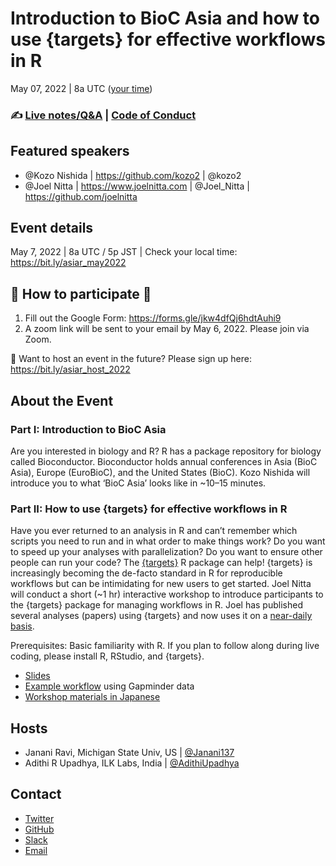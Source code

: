 # Introduction to BioC Asia and how to use {targets} for effective workflows in R
May 07, 2022 | 8a UTC ([your time](https://bit.ly/asiar_may2022))


### ✍️ [Live notes/Q&A](https://hackmd.io/8HzieKHoSEKLUoQRm9fBYg) | [Code of Conduct](https://github.com/AsiaR-community/coc)

## Featured speakers
- @Kozo Nishida | https://github.com/kozo2 | @kozo2
- @Joel Nitta | https://www.joelnitta.com | @Joel_Nitta | https://github.com/joelnitta

## Event details
May 7, 2022 | 8a UTC / 5p JST | Check your local time: https://bit.ly/asiar_may2022

## 🌟 How to participate 🌟
1. Fill out the Google Form: https://forms.gle/jkw4dfQj6hdtAuhi9
2. A zoom link will be sent to your email by May 6, 2022. Please join via Zoom.

📢 Want to host an event in the future?
Please sign up here: https://bit.ly/asiar_host_2022


## About the Event
### Part I: Introduction to BioC Asia
Are you interested in biology and R? R has a package repository for biology called Bioconductor. Bioconductor holds annual conferences in Asia (BioC Asia), Europe (EuroBioC), and the United States (BioC). Kozo Nishida will introduce you to what ‘BioC Asia’ looks like in ~10–15 minutes.

### Part II: How to use {targets} for effective workflows in R
Have you ever returned to an analysis in R and can’t remember which scripts you need to run and in what order to make things work? Do you want to speed up your analyses with parallelization? Do you want to ensure other people can run your code? The [{targets}](https://docs.ropensci.org/targets/) R package can help! {targets} is increasingly becoming the de-facto standard in R for reproducible workflows but can be intimidating for new users to get started. Joel Nitta will conduct a short (~1 hr) interactive workshop to introduce participants to the {targets} package for managing workflows in R. Joel has published several analyses (papers) using {targets} and now uses it on a [near-daily basis](https://github.com/joelnitta).

Prerequisites: Basic familiarity with R. If you plan to follow along during live coding, please install R, RStudio, and {targets}.

- [Slides](https://joelnitta.github.io/asiaR-targets-intro/)
- [Example workflow](https://github.com/joelnitta/targets_gapminder_example) using Gapminder data
- [Workshop materials in Japanese](https://togotv.dbcls.jp/20220331.html)

## Hosts
- Janani Ravi, Michigan State Univ, US | [@Janani137](//twitter.com/janani137)
- Adithi R Upadhya, ILK Labs, India | [@AdithiUpadhya](//twitter.com/AdithiUpadhya) 

## Contact
- [Twitter](//twitter.com/AsiaR_comm)
- [GitHub](//github.com/asiar-community)
- [Slack](//asiar-community.slack.com)
- [Email](asiar.community@gmail.com)
